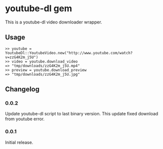 # youtube-dl gem

This is a youtube-dl video downloader wrapper.

## Usage
    >> youtube = YoutubeDl::YoutubeVideo.new("http://www.youtube.com/watch?v=zzG4K2m_j5U")
    >> video = youtube.download_video
    => "tmp/downloads/zzG4K2m_j5U.mp4"
    >> preview = youtube.download_preview
    => "tmp/downloads/zzG4K2m_j5U.jpg"

## Changelog

### 0.0.2
Update youtube-dl script to last binary version. This update fixed download from youtube error.

### 0.0.1
Initial release.